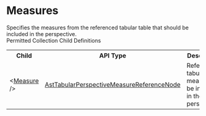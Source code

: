 # Measures

<div class="LanguageSummary"><div class ="SummaryItem">Specifies the measures from the referenced tabular table that should be included in the perspective.</div></div><div class="SchemaBindingGroup"><div class="SchemaBindingGroupHeader">Permitted Collection Child Definitions</div><table id="SchemaBindingList" class="SchemaBindingList"><tbody><tr><th class="SchemaBindingNameColumnHeader">Child</th><th class="SchemaBindingTypeColumnHeader">API Type</th><th class="SchemaBindingSummaryColumnHeader">Description</th></tr><tr class="cd0"><td class="SchemaBindingName"><span class="punc">&lt;</span><a href=Varigence.Languages.Biml.Tabular.AstTabularPerspectiveMeasureReferenceNode.html">Measure</a><span class="punc"> /&gt;</span></td><td class="SchemaBindingType"><a href="../api-reference/Varigence.Languages.Biml.Tabular.AstTabularPerspectiveMeasureReferenceNode.html">AstTabularPerspectiveMeasureReferenceNode</a></td><td class="SchemaBindingSummary">Reference a tabular measure to be included in the perspective.</td></tr></tbody></table></div>